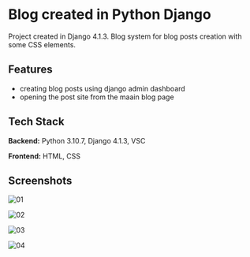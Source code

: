 # Blog created in Python Django

Project created in Django 4.1.3. Blog system for blog posts creation with some CSS elements.


## Features

- creating blog posts using django admin dashboard
- opening the post site from the maain blog page


## Tech Stack

**Backend:** Python 3.10.7, Django 4.1.3, VSC

**Frontend:** HTML, CSS


## Screenshots

![01](https://user-images.githubusercontent.com/34206142/201052500-7707bf04-23ac-46e4-8cec-8f41150385b2.JPG)

![02](https://user-images.githubusercontent.com/34206142/201052616-dbbbd241-374c-4505-b971-cd945695744a.JPG)

![03](https://user-images.githubusercontent.com/34206142/201052635-4de1289a-9e6c-4323-ae01-87a64d38d6e1.JPG)

![04](https://user-images.githubusercontent.com/34206142/201052647-8dd7efa7-a141-400f-827b-b9c023367d88.JPG)
